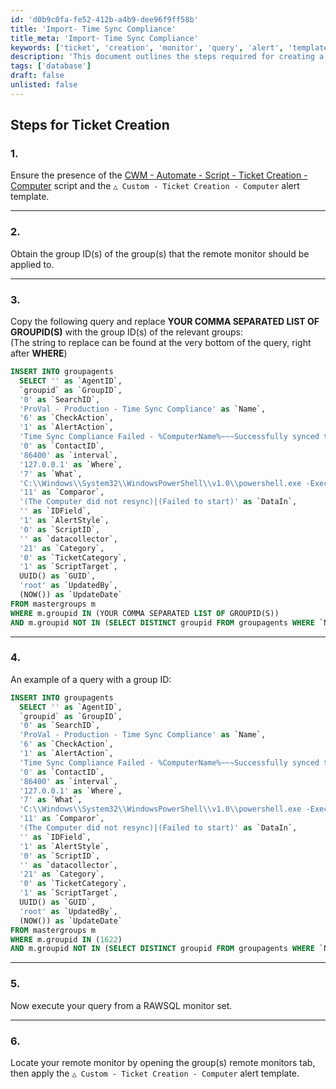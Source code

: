 ```yaml
---
id: 'd0b9c0fa-fe52-412b-a4b9-dee96f9ff58b'
title: 'Import- Time Sync Compliance'
title_meta: 'Import- Time Sync Compliance'
keywords: ['ticket', 'creation', 'monitor', 'query', 'alert', 'template']
description: 'This document outlines the steps required for creating a ticket in ConnectWise Automate, including necessary scripts, obtaining group IDs, and executing SQL queries for remote monitors.'
tags: ['database']
draft: false
unlisted: false
---
```


## Steps for Ticket Creation

### 1.
Ensure the presence of the [CWM - Automate - Script - Ticket Creation - Computer](<../scripts/Ticket Creation - Computer.md>) script and the `△ Custom - Ticket Creation - Computer` alert template.

---

### 2.
Obtain the group ID(s) of the group(s) that the remote monitor should be applied to.

---

### 3.
Copy the following query and replace **YOUR COMMA SEPARATED LIST OF GROUPID(S)** with the group ID(s) of the relevant groups:  
(The string to replace can be found at the very bottom of the query, right after **WHERE**)

```sql
INSERT INTO groupagents 
  SELECT '' as `AgentID`,
  `groupid` as `GroupID`,
  '0' as `SearchID`,
  'ProVal - Production - Time Sync Compliance' as `Name`,
  '6' as `CheckAction`,
  '1' as `AlertAction`,
  'Time Sync Compliance Failed - %ComputerName%~~~Successfully synced time.!!!Time Sync Compliance Failed - %ComputerName%~~~Time Sync Compliance failed for %ComputerName%. \r\n\r\nReason: \r\n%RESULT%' as `AlertMessage`,
  '0' as `ContactID`,
  '86400' as `interval`,
  '127.0.0.1' as `Where`,
  '7' as `What`,
  'C:\\Windows\\System32\\WindowsPowerShell\\v1.0\\powershell.exe -ExecutionPolicy Bypass -Command "$S = \'W32Time\';$peerList = \'us.pool.ntp.org\';$syncOutput = \'\';if ((Get-Service $S).Status -ne \'Running\') {Try {Start-Service $S -Confirm:$False -ErrorAction Stop | Out-Null}catch {return \\"Failed to start $S Service. Reason: $($Error.Exception.Message)\\"}};$syncOutput += w32tm /config /manualpeerlist:$peerList;Start-Sleep -Seconds 5;$syncOutput += \\"`n\\" + (W32tm /resync /force);if ($syncOutput -match \'The computer did not resync\') {return \'Failed: The computer did not resync.\'} else {return \'Success: The computer resynced successfully.\'}"' as `DataOut`,
  '11' as `Comparor`,
  '(The Computer did not resync)|(Failed to start)' as `DataIn`,
  '' as `IDField`,
  '1' as `AlertStyle`,
  '0' as `ScriptID`,
  '' as `datacollector`,
  '21' as `Category`,
  '0' as `TicketCategory`,
  '1' as `ScriptTarget`,
  UUID() as `GUID`,
  'root' as `UpdatedBy`,
  (NOW()) as `UpdateDate`
FROM mastergroups m
WHERE m.groupid IN (YOUR COMMA SEPARATED LIST OF GROUPID(S))
AND m.groupid NOT IN (SELECT DISTINCT groupid FROM groupagents WHERE `Name` = 'ProVal - Production - Time Sync Compliance')
```

---

### 4.
An example of a query with a group ID:

```sql
INSERT INTO groupagents 
  SELECT '' as `AgentID`,
  `groupid` as `GroupID`,
  '0' as `SearchID`,
  'ProVal - Production - Time Sync Compliance' as `Name`,
  '6' as `CheckAction`,
  '1' as `AlertAction`,
  'Time Sync Compliance Failed - %ComputerName%~~~Successfully synced time.!!!Time Sync Compliance Failed - %ComputerName%~~~Time Sync Compliance failed for %ComputerName%. \r\n\r\nReason: \r\n%RESULT%' as `AlertMessage`,
  '0' as `ContactID`,
  '86400' as `interval`,
  '127.0.0.1' as `Where`,
  '7' as `What`,
  'C:\\Windows\\System32\\WindowsPowerShell\\v1.0\\powershell.exe -ExecutionPolicy Bypass -Command "$S = \'W32Time\';$peerList = \'us.pool.ntp.org\';$syncOutput = \'\';if ((Get-Service $S).Status -ne \'Running\') {Try {Start-Service $S -Confirm:$False -ErrorAction Stop | Out-Null}catch {return \\"Failed to start $S Service. Reason: $($Error.Exception.Message)\\"}};$syncOutput += w32tm /config /manualpeerlist:$peerList;Start-Sleep -Seconds 5;$syncOutput += \\"`n\\" + (W32tm /resync /force);if ($syncOutput -match \'The computer did not resync\') {return \'Failed: The computer did not resync.\'} else {return \'Success: The computer resynced successfully.\'}"' as `DataOut`,
  '11' as `Comparor`,
  '(The Computer did not resync)|(Failed to start)' as `DataIn`,
  '' as `IDField`,
  '1' as `AlertStyle`,
  '0' as `ScriptID`,
  '' as `datacollector`,
  '21' as `Category`,
  '0' as `TicketCategory`,
  '1' as `ScriptTarget`,
  UUID() as `GUID`,
  'root' as `UpdatedBy`,
  (NOW()) as `UpdateDate`
FROM mastergroups m
WHERE m.groupid IN (1622)
AND m.groupid NOT IN (SELECT DISTINCT groupid FROM groupagents WHERE `Name` = 'ProVal - Production - Time Sync Compliance')
```

---

### 5.
Now execute your query from a RAWSQL monitor set.

---

### 6.
Locate your remote monitor by opening the group(s) remote monitors tab, then apply the `△ Custom - Ticket Creation - Computer` alert template.